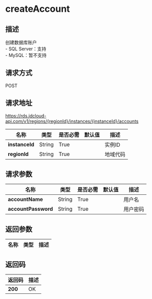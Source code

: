 # createAccount


## 描述
创建数据库账户</br>- SQL Server：支持</br>- MySQL：暂不支持

## 请求方式
POST

## 请求地址
https://rds.jdcloud-api.com/v1/regions/{regionId}/instances/{instanceId}/accounts

|名称|类型|是否必需|默认值|描述|
|---|---|---|---|---|
|**instanceId**|String|True||实例ID|
|**regionId**|String|True||地域代码|

## 请求参数
|名称|类型|是否必需|默认值|描述|
|---|---|---|---|---|
|**accountName**|String|True||用户名|
|**accountPassword**|String|True||用户密码|


## 返回参数
|名称|类型|描述|
|---|---|---|



## 返回码
|返回码|描述|
|---|---|
|**200**|OK|
